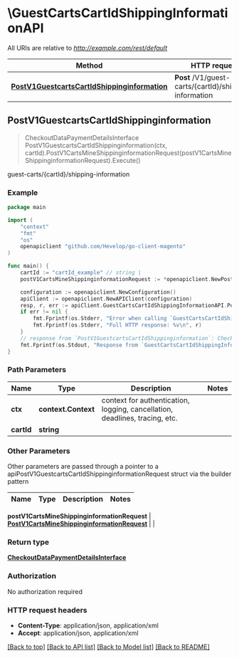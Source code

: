 # \GuestCartsCartIdShippingInformationAPI

All URIs are relative to *http://example.com/rest/default*

Method | HTTP request | Description
------------- | ------------- | -------------
[**PostV1GuestcartsCartIdShippinginformation**](GuestCartsCartIdShippingInformationAPI.md#PostV1GuestcartsCartIdShippinginformation) | **Post** /V1/guest-carts/{cartId}/shipping-information | guest-carts/{cartId}/shipping-information



## PostV1GuestcartsCartIdShippinginformation

> CheckoutDataPaymentDetailsInterface PostV1GuestcartsCartIdShippinginformation(ctx, cartId).PostV1CartsMineShippinginformationRequest(postV1CartsMineShippinginformationRequest).Execute()

guest-carts/{cartId}/shipping-information



### Example

```go
package main

import (
	"context"
	"fmt"
	"os"
	openapiclient "github.com/Hevelop/go-client-magento"
)

func main() {
	cartId := "cartId_example" // string | 
	postV1CartsMineShippinginformationRequest := *openapiclient.NewPostV1CartsMineShippinginformationRequest(*openapiclient.NewCheckoutDataShippingInformationInterface(*openapiclient.NewQuoteDataAddressInterface("Region_example", int32(123), "RegionCode_example", "CountryId_example", []string{"Street_example"}, "Telephone_example", "Postcode_example", "City_example", "Firstname_example", "Lastname_example", "Email_example"), "ShippingMethodCode_example", "ShippingCarrierCode_example")) // PostV1CartsMineShippinginformationRequest |  (optional)

	configuration := openapiclient.NewConfiguration()
	apiClient := openapiclient.NewAPIClient(configuration)
	resp, r, err := apiClient.GuestCartsCartIdShippingInformationAPI.PostV1GuestcartsCartIdShippinginformation(context.Background(), cartId).PostV1CartsMineShippinginformationRequest(postV1CartsMineShippinginformationRequest).Execute()
	if err != nil {
		fmt.Fprintf(os.Stderr, "Error when calling `GuestCartsCartIdShippingInformationAPI.PostV1GuestcartsCartIdShippinginformation``: %v\n", err)
		fmt.Fprintf(os.Stderr, "Full HTTP response: %v\n", r)
	}
	// response from `PostV1GuestcartsCartIdShippinginformation`: CheckoutDataPaymentDetailsInterface
	fmt.Fprintf(os.Stdout, "Response from `GuestCartsCartIdShippingInformationAPI.PostV1GuestcartsCartIdShippinginformation`: %v\n", resp)
}
```

### Path Parameters


Name | Type | Description  | Notes
------------- | ------------- | ------------- | -------------
**ctx** | **context.Context** | context for authentication, logging, cancellation, deadlines, tracing, etc.
**cartId** | **string** |  | 

### Other Parameters

Other parameters are passed through a pointer to a apiPostV1GuestcartsCartIdShippinginformationRequest struct via the builder pattern


Name | Type | Description  | Notes
------------- | ------------- | ------------- | -------------

 **postV1CartsMineShippinginformationRequest** | [**PostV1CartsMineShippinginformationRequest**](PostV1CartsMineShippinginformationRequest.md) |  | 

### Return type

[**CheckoutDataPaymentDetailsInterface**](CheckoutDataPaymentDetailsInterface.md)

### Authorization

No authorization required

### HTTP request headers

- **Content-Type**: application/json, application/xml
- **Accept**: application/json, application/xml

[[Back to top]](#) [[Back to API list]](../README.md#documentation-for-api-endpoints)
[[Back to Model list]](../README.md#documentation-for-models)
[[Back to README]](../README.md)

